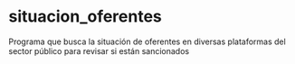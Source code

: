 # situacion_oferentes
Programa que busca la situación de oferentes en diversas plataformas del sector público para revisar si están sancionados
